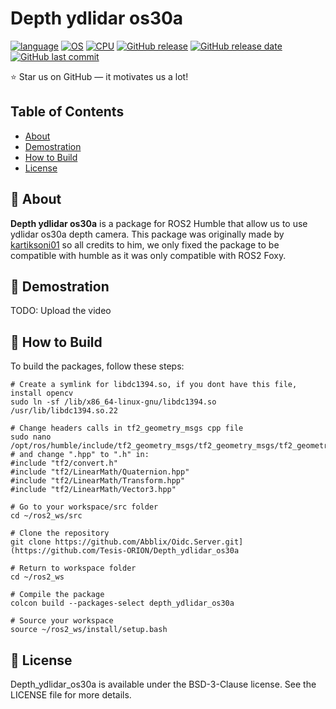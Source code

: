 # Depth ydlidar os30a
[![language](https://img.shields.io/badge/language-c++-239120)](#)
[![OS](https://img.shields.io/badge/OS-Ubuntu_22.04-0078D4)](#)
[![CPU](https://img.shields.io/badge/CPU-x86%2C%20x64%2C%20ARM%2C%20ARM64-FF8C00)](#)
[![GitHub release](https://img.shields.io/badge/release-v1.0.9-4493f8)](#)
[![GitHub release date](https://img.shields.io/badge/release_date-february_2025-96981c)](#)
[![GitHub last commit](https://img.shields.io/badge/last_commit-february_2025-96981c)](#)

⭐ Star us on GitHub — it motivates us a lot!

## Table of Contents
- [About](#-about)
- [Demostration](#-demostration)
- [How to Build](#-how-to-build)
- [License](#-license)

## 🚀 About

**Depth ydlidar os30a** is a package for ROS2 Humble that allow us to use ydlidar os30a depth camera. This package was originally made by <a href="https://github.com/kartiksoni01/ydlidar_os30a">kartiksoni01</a> so all credits to him, we only fixed the package to be compatible with humble as it was only compatible with ROS2 Foxy.

## 🎥 Demostration
TODO: Upload the video

## 📝 How to Build

To build the packages, follow these steps:

```shell
# Create a symlink for libdc1394.so, if you dont have this file, install opencv
sudo ln -sf /lib/x86_64-linux-gnu/libdc1394.so /usr/lib/libdc1394.so.22

# Change headers calls in tf2_geometry_msgs cpp file
sudo nano /opt/ros/humble/include/tf2_geometry_msgs/tf2_geometry_msgs/tf2_geometry_msgs.hpp
# and change ".hpp" to ".h" in:
#include "tf2/convert.h"
#include "tf2/LinearMath/Quaternion.hpp"
#include "tf2/LinearMath/Transform.hpp"
#include "tf2/LinearMath/Vector3.hpp"

# Go to your workspace/src folder
cd ~/ros2_ws/src

# Clone the repository
git clone https://github.com/Abblix/Oidc.Server.git](https://github.com/Tesis-ORION/Depth_ydlidar_os30a

# Return to workspace folder
cd ~/ros2_ws

# Compile the package
colcon build --packages-select depth_ydlidar_os30a

# Source your workspace
source ~/ros2_ws/install/setup.bash

```

## 📃 License

Depth_ydlidar_os30a is available under the BSD-3-Clause license. See the LICENSE file for more details.